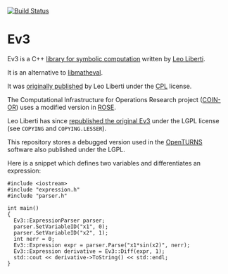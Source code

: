[![Build Status](https://travis-ci.org/openturns/ev3.svg?branch=master)](https://travis-ci.org/openturns/ev3)

Ev3
===

Ev3 is a C++ [library for symbolic computation](http://www.lix.polytechnique.fr/Labo/Leo.Liberti/Ev3.pdf) written by [Leo Liberti](http://www.lix.polytechnique.fr/~liberti/academic.html).

It is an alternative to [libmatheval](http://www.gnu.org/software/libmatheval/).

It was [originally published](http://www.lix.polytechnique.fr/~liberti/Ev3-1.0.tar.gz) by Leo Liberti under the [CPL](http://en.wikipedia.org/wiki/Common_Public_License) license.

The Computational Infrastructure for Operations Research project ([COIN-OR](https://www.coin-or.org/)) uses a modified version in [ROSE](https://github.com/coin-or/ROSE/).

Leo Liberti has since [republished the original Ev3](http://www.lix.polytechnique.fr/~liberti/Ev3-1.0.zip) under the LGPL license (see `COPYING` and `COPYING.LESSER`).

This repository stores a debugged version used in the [OpenTURNS](http://www.openturns.org) software also published under the LGPL.

Here is a snippet which defines two variables and differentiates an expression:
```
#include <iostream>
#include "expression.h"
#include "parser.h"

int main()
{  
  Ev3::ExpressionParser parser;
  parser.SetVariableID("x1", 0);
  parser.SetVariableID("x2", 1);
  int nerr = 0;
  Ev3::Expression expr = parser.Parse("x1*sin(x2)", nerr);
  Ev3::Expression derivative = Ev3::Diff(expr, 1);
  std::cout << derivative->ToString() << std::endl;
}
```

